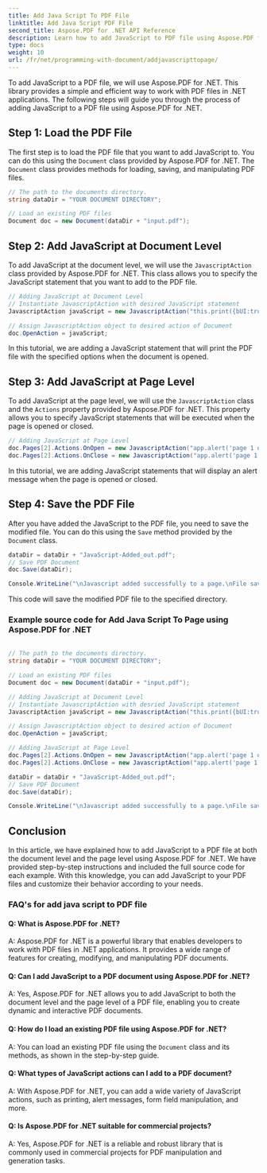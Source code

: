 ```yaml
---
title: Add Java Script To PDF File
linktitle: Add Java Script PDF File
second_title: Aspose.PDF for .NET API Reference
description: Learn how to add JavaScript to PDF file using Aspose.PDF for .NET. Step-by-step guide with code tutorials for document and page level scripting.
type: docs
weight: 10
url: /fr/net/programming-with-document/addjavascripttopage/
---
```

To add JavaScript to a PDF file, we will use Aspose.PDF for .NET. This library provides a simple and efficient way to work with PDF files in .NET applications. The following steps will guide you through the process of adding JavaScript to a PDF file using Aspose.PDF for .NET.

## Step 1: Load the PDF File

The first step is to load the PDF file that you want to add JavaScript to. You can do this using the `Document` class provided by Aspose.PDF for .NET. The `Document` class provides methods for loading, saving, and manipulating PDF files.

```csharp
// The path to the documents directory.
string dataDir = "YOUR DOCUMENT DIRECTORY";

// Load an existing PDF files
Document doc = new Document(dataDir + "input.pdf");
```

## Step 2: Add JavaScript at Document Level

To add JavaScript at the document level, we will use the `JavascriptAction` class provided by Aspose.PDF for .NET. This class allows you to specify the JavaScript statement that you want to add to the PDF file.

```csharp
// Adding JavaScript at Document Level
// Instantiate JavascriptAction with desired JavaScript statement
JavascriptAction javaScript = new JavascriptAction("this.print({bUI:true,bSilent:false,bShrinkToFit:true});");

// Assign JavascriptAction object to desired action of Document
doc.OpenAction = javaScript;
```

In this tutorial, we are adding a JavaScript statement that will print the PDF file with the specified options when the document is opened.

## Step 3: Add JavaScript at Page Level

To add JavaScript at the page level, we will use the `JavascriptAction` class and the `Actions` property provided by Aspose.PDF for .NET. This property allows you to specify JavaScript statements that will be executed when the page is opened or closed.

```csharp
// Adding JavaScript at Page Level
doc.Pages[2].Actions.OnOpen = new JavascriptAction("app.alert('page 1 opened')");
doc.Pages[2].Actions.OnClose = new JavascriptAction("app.alert('page 1 closed')");
```

In this tutorial, we are adding JavaScript statements that will display an alert message when the page is opened or closed.

## Step 4: Save the PDF File

After you have added the JavaScript to the PDF file, you need to save the modified file. You can do this using the `Save` method provided by the `Document` class.

```csharp
dataDir = dataDir + "JavaScript-Added_out.pdf";
// Save PDF Document
doc.Save(dataDir);

Console.WriteLine("\nJavascript added successfully to a page.\nFile saved at " + dataDir);
```

This code will save the modified PDF file to the specified directory.

### Example source code for Add Java Script To Page using Aspose.PDF for .NET

```csharp
            
// The path to the documents directory.
string dataDir = "YOUR DOCUMENT DIRECTORY";

// Load an existing PDF files
Document doc = new Document(dataDir + "input.pdf");

// Adding JavaScript at Document Level
// Instantiate JavascriptAction with desried JavaScript statement
JavascriptAction javaScript = new JavascriptAction("this.print({bUI:true,bSilent:false,bShrinkToFit:true});");

// Assign JavascriptAction object to desired action of Document
doc.OpenAction = javaScript;

// Adding JavaScript at Page Level
doc.Pages[2].Actions.OnOpen = new JavascriptAction("app.alert('page 1 opened')");
doc.Pages[2].Actions.OnClose = new JavascriptAction("app.alert('page 1 closed')");

dataDir = dataDir + "JavaScript-Added_out.pdf";
// Save PDF Document
doc.Save(dataDir);

Console.WriteLine("\nJavascript added successfully to a page.\nFile saved at " + dataDir);     
```

## Conclusion

In this article, we have explained how to add JavaScript to a PDF file at both the document level and the page level using Aspose.PDF for .NET. We have provided step-by-step instructions and included the full source code for each example. With this knowledge, you can add JavaScript to your PDF files and customize their behavior according to your needs.


### FAQ's for add java script to PDF file

#### Q: What is Aspose.PDF for .NET?

A: Aspose.PDF for .NET is a powerful library that enables developers to work with PDF files in .NET applications. It provides a wide range of features for creating, modifying, and manipulating PDF documents.

#### Q: Can I add JavaScript to a PDF document using Aspose.PDF for .NET?

A: Yes, Aspose.PDF for .NET allows you to add JavaScript to both the document level and the page level of a PDF file, enabling you to create dynamic and interactive PDF documents.

#### Q: How do I load an existing PDF file using Aspose.PDF for .NET?

A: You can load an existing PDF file using the `Document` class and its methods, as shown in the step-by-step guide.

#### Q: What types of JavaScript actions can I add to a PDF document?

A: With Aspose.PDF for .NET, you can add a wide variety of JavaScript actions, such as printing, alert messages, form field manipulation, and more.

#### Q: Is Aspose.PDF for .NET suitable for commercial projects?

A: Yes, Aspose.PDF for .NET is a reliable and robust library that is commonly used in commercial projects for PDF manipulation and generation tasks.

